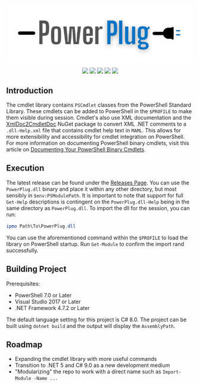 <p align="center">
  <img src="https://github.com/manu-p-1/PowerPlug/blob/master/assets/PowerPlugLogo.png">
  <br>
</p>
<p align="center">
  
   <a href="https://github.com/manu-p-1/PowerPlug/graphs/contributors" alt="Contributors">
      <img src="https://img.shields.io/github/contributors/manu-p-1/PowerPlug?color=lightgrey" /></a>
    
   <a href="https://github.com/manu-p-1/PowerPlug/pulse" alt="Activity">
        <img src="https://img.shields.io/github/commit-activity/m/manu-p-1/PowerPlug?color=lightgrey" /></a>
        
   <a alt="Open Issues">
        <img src="https://img.shields.io/github/issues/manu-p-1/PowerPlug"/></a>
        
   <a alt="Repo Size">
        <img src="https://img.shields.io/github/repo-size/manu-p-1/PowerPlug?label=size&color=%20%230099ff"/></a>
        
   <a alt="License">
        <img src="https://img.shields.io/github/license/manu-p-1/PowerPlug?color=%20%230099ff"/></a>
   
</p>

## Introduction
The cmdlet library contains `PSCmdlet` classes from the PowerShell Standard Library. These cmdlets can be added to PowerShell in the `$PROFILE` to make them visible during
session. Cmdlet's also use XML documentation and the [XmlDoc2CmdletDoc](https://github.com/red-gate/XmlDoc2CmdletDoc) NuGet package to convert XML .NET comments to a 
`.dll-Help.xml` file that contains cmdlet help text in `MAML`. This allows for more extensibility and accessibility for cmdlet integration on PowerShell. For more information
on documenting PowerShell binary cmdlets, visit this article on [Documenting Your PowerShell Binary Cmdlets](https://www.red-gate.com/simple-talk/dotnet/software-tools/documenting-your-powershell-binary-cmdlets/).

## Execution
The latest release can be found under the [Releases Page](https://github.com/manu-p-1/PowerPlug/releases). You can use the `PowerPlug.dll` binary and place it within any other directory, but most sensibly in `$env:PSModulePath`. It is important to note that support for full `Get-Help` descriptions is contingent on the `PowerPlug.dll-Help` being in the same directory as `PowerPlug.dll`. To import the dll for the session, you can run:

```powershell
ipmo Path\To\PowerPlug.dll
```

You can use the aforementioned command within the `$PROFILE` to load the library on PowerShell startup. Run `Get-Module` to confirm the import rand successfully.

## Building Project
Prerequisites:
- PowerShell 7.0 or Later
- Visual Studio 2017 or Later
- .NET Framework 4.7.2 or Later

The default language setting for this project is C# 8.0. The project can be built using `dotnet build` and the output will display the `AssemblyPath`. 

## Roadmap
- Expanding the cmdlet library with more useful commands
- Transition to .NET 5 and C# 9.0 as a new development medium
- "Modularizing" the repo to work with a direct name such as `Import-Module -Name ...`
